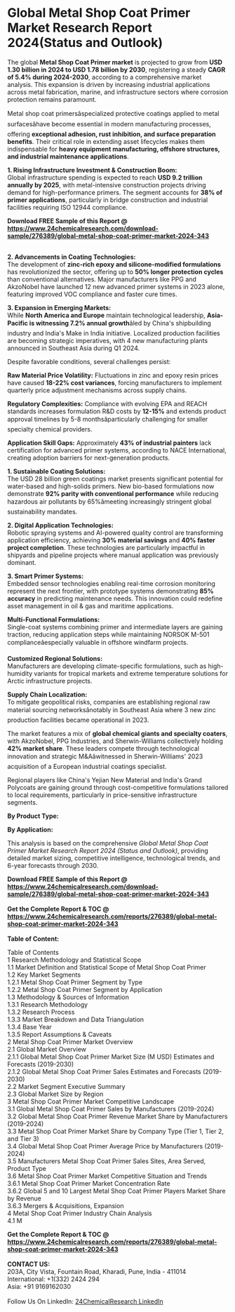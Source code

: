 <h1>Global Metal Shop Coat Primer Market Research Report 2024(Status and Outlook)</h1><p>The global <strong>Metal Shop Coat Primer market</strong> is projected to grow from <strong>USD 1.30 billion in 2024 to USD 1.78 billion by 2030</strong>, registering a steady <strong>CAGR of 5.4% during 2024-2030</strong>, according to a comprehensive market analysis. This expansion is driven by increasing industrial applications across metal fabrication, marine, and infrastructure sectors where corrosion protection remains paramount.</p><p>Metal shop coat primersâspecialized protective coatings applied to metal surfacesâhave become essential in modern manufacturing processes, offering <strong>exceptional adhesion, rust inhibition, and surface preparation benefits</strong>. Their critical role in extending asset lifecycles makes them indispensable for <strong>heavy equipment manufacturing, offshore structures, and industrial maintenance applications</strong>.</p><p><strong>1. Rising Infrastructure Investment &amp; Construction Boom:</strong><br>
Global infrastructure spending is expected to reach <strong>USD 9.2 trillion annually by 2025</strong>, with metal-intensive construction projects driving demand for high-performance primers. The segment accounts for <strong>38% of primer applications</strong>, particularly in bridge construction and industrial facilities requiring ISO 12944 compliance.</p><div><b>Download FREE Sample of this Report @ 
            <a href="https://www.24chemicalresearch.com/download-sample/276389/global-metal-shop-coat-primer-market-2024-343">
            https://www.24chemicalresearch.com/download-sample/276389/global-metal-shop-coat-primer-market-2024-343</a></b></div><br><p><strong>2. Advancements in Coating Technologies:</strong><br>
The development of <strong>zinc-rich epoxy and silicone-modified formulations</strong> has revolutionized the sector, offering up to <strong>50% longer protection cycles</strong> than conventional alternatives. Major manufacturers like PPG and AkzoNobel have launched 12 new advanced primer systems in 2023 alone, featuring improved VOC compliance and faster cure times.</p><p><strong>3. Expansion in Emerging Markets:</strong><br>
While <strong>North America and Europe</strong> maintain technological leadership, <strong>Asia-Pacific is witnessing 7.2% annual growth</strong>âled by China's shipbuilding industry and India's Make in India initiative. Localized production facilities are becoming strategic imperatives, with 4 new manufacturing plants announced in Southeast Asia during Q1 2024.</p><p>Despite favorable conditions, several challenges persist:</p><p><strong>Raw Material Price Volatility:</strong> Fluctuations in zinc and epoxy resin prices have caused <strong>18-22% cost variances</strong>, forcing manufacturers to implement quarterly price adjustment mechanisms across supply chains.</p><p><strong>Regulatory Complexities:</strong> Compliance with evolving EPA and REACH standards increases formulation R&amp;D costs by <strong>12-15%</strong> and extends product approval timelines by 5-8 monthsâparticularly challenging for smaller specialty chemical providers.</p><p><strong>Application Skill Gaps:</strong> Approximately <strong>43% of industrial painters</strong> lack certification for advanced primer systems, according to NACE International, creating adoption barriers for next-generation products.</p><p><strong>1. Sustainable Coating Solutions:</strong><br>
The USD 28 billion green coatings market presents significant potential for water-based and high-solids primers. New bio-based formulations now demonstrate <strong>92% parity with conventional performance</strong> while reducing hazardous air pollutants by 65%âmeeting increasingly stringent global sustainability mandates.</p><p><strong>2. Digital Application Technologies:</strong><br>
Robotic spraying systems and AI-powered quality control are transforming application efficiency, achieving <strong>30% material savings</strong> and <strong>40% faster project completion</strong>. These technologies are particularly impactful in shipyards and pipeline projects where manual application was previously dominant.</p><p><strong>3. Smart Primer Systems:</strong><br>
Embedded sensor technologies enabling real-time corrosion monitoring represent the next frontier, with prototype systems demonstrating <strong>85% accuracy</strong> in predicting maintenance needs. This innovation could redefine asset management in oil &amp; gas and maritime applications.</p><p><strong>Multi-Functional Formulations:</strong><br>
    Single-coat systems combining primer and intermediate layers are gaining traction, reducing application steps while maintaining NORSOK M-501 complianceâespecially valuable in offshore windfarm projects.</p><p><strong>Customized Regional Solutions:</strong><br>
    Manufacturers are developing climate-specific formulations, such as high-humidity variants for tropical markets and extreme temperature solutions for Arctic infrastructure projects.</p><p><strong>Supply Chain Localization:</strong><br>
    To mitigate geopolitical risks, companies are establishing regional raw material sourcing networksânotably in Southeast Asia where 3 new zinc production facilities became operational in 2023.</p><p>The market features a mix of <strong>global chemical giants and specialty coaters</strong>, with AkzoNobel, PPG Industries, and Sherwin-Williams collectively holding <strong>42% market share</strong>. These leaders compete through technological innovation and strategic M&amp;Aâwitnessed in Sherwin-Williams' 2023 acquisition of a European industrial coatings specialist.</p><p>Regional players like China's Yejian New Material and India's Grand Polycoats are gaining ground through cost-competitive formulations tailored to local requirements, particularly in price-sensitive infrastructure segments.</p><p><strong>By Product Type:</strong></p><p><strong>By Application:</strong></p><p>This analysis is based on the comprehensive <em>Global Metal Shop Coat Primer Market Research Report 2024 (Status and Outlook)</em>, providing detailed market sizing, competitive intelligence, technological trends, and 6-year forecasts through 2030.</p><div><b>Download FREE Sample of this Report @ 
            <a href="https://www.24chemicalresearch.com/download-sample/276389/global-metal-shop-coat-primer-market-2024-343">
            https://www.24chemicalresearch.com/download-sample/276389/global-metal-shop-coat-primer-market-2024-343</a></b></div><br><div><b>Get the Complete Report & TOC @ 
            <a href="https://www.24chemicalresearch.com/reports/276389/global-metal-shop-coat-primer-market-2024-343">
            https://www.24chemicalresearch.com/reports/276389/global-metal-shop-coat-primer-market-2024-343</a></b></div><br>
            <b>Table of Content:</b><p>Table of Contents<br />
1 Research Methodology and Statistical Scope<br />
1.1 Market Definition and Statistical Scope of Metal Shop Coat Primer<br />
1.2 Key Market Segments<br />
1.2.1 Metal Shop Coat Primer Segment by Type<br />
1.2.2 Metal Shop Coat Primer Segment by Application<br />
1.3 Methodology & Sources of Information<br />
1.3.1 Research Methodology<br />
1.3.2 Research Process<br />
1.3.3 Market Breakdown and Data Triangulation<br />
1.3.4 Base Year<br />
1.3.5 Report Assumptions & Caveats<br />
2 Metal Shop Coat Primer Market Overview<br />
2.1 Global Market Overview<br />
2.1.1 Global Metal Shop Coat Primer Market Size (M USD) Estimates and Forecasts (2019-2030)<br />
2.1.2 Global Metal Shop Coat Primer Sales Estimates and Forecasts (2019-2030)<br />
2.2 Market Segment Executive Summary<br />
2.3 Global Market Size by Region<br />
3 Metal Shop Coat Primer Market Competitive Landscape<br />
3.1 Global Metal Shop Coat Primer Sales by Manufacturers (2019-2024)<br />
3.2 Global Metal Shop Coat Primer Revenue Market Share by Manufacturers (2019-2024)<br />
3.3 Metal Shop Coat Primer Market Share by Company Type (Tier 1, Tier 2, and Tier 3)<br />
3.4 Global Metal Shop Coat Primer Average Price by Manufacturers (2019-2024)<br />
3.5 Manufacturers Metal Shop Coat Primer Sales Sites, Area Served, Product Type<br />
3.6 Metal Shop Coat Primer Market Competitive Situation and Trends<br />
3.6.1 Metal Shop Coat Primer Market Concentration Rate<br />
3.6.2 Global 5 and 10 Largest Metal Shop Coat Primer Players Market Share by Revenue<br />
3.6.3 Mergers & Acquisitions, Expansion<br />
4 Metal Shop Coat Primer Industry Chain Analysis<br />
4.1 M</p><div><b>Get the Complete Report & TOC @ 
            <a href="https://www.24chemicalresearch.com/reports/276389/global-metal-shop-coat-primer-market-2024-343">
            https://www.24chemicalresearch.com/reports/276389/global-metal-shop-coat-primer-market-2024-343</a></b></div><br><b>CONTACT US:</b><br>
            203A, City Vista, Fountain Road, Kharadi, Pune, India - 411014<br>
            International: +1(332) 2424 294<br>
            Asia: +91 9169162030 <br><br>
            Follow Us On LinkedIn: <a href="https://www.linkedin.com/company/24chemicalresearch/">24ChemicalResearch LinkedIn</a>